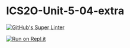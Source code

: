 # ICS2O-Unit-5-04-extra

[![GitHub's Super Linter](https://github.com/Johanna-liu16/ICS2O-Unit-5-04-extra/workflows/Johanna%20Liu's%20Super%20Linter/badge.svg)](https://github.com/Johanna-liu16/ICS2O-Unit-5-04-extra/actions)

[![Run on Repl.it](https://repl.it/badge/github/Johanna-liu16/ICS2O-Unit-5-04-extra)](https://repl.it/github/Johanna-liu16/ICS2O-Unit-5-04-extra)

